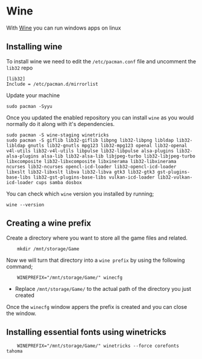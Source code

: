 # Wine
With [Wine](https://www.winehq.org/) you can run windows apps on linux

## Installing wine

To install wine we need to edit the `/etc/pacman.conf` file and uncomment the `lib32` repo

    [lib32]
    Include = /etc/pacman.d/mirrorlist

Update your machine

    sudo pacman -Syyu

Once you updated the enabled repository you can install `wine` as you would normally do it along with it's dependencies.

    sudo pacman -S wine-staging winetricks
    sudo pacman -S giflib lib32-giflib libpng lib32-libpng libldap lib32-libldap gnutls lib32-gnutls mpg123 lib32-mpg123 openal lib32-openal v4l-utils lib32-v4l-utils libpulse lib32-libpulse alsa-plugins lib32-alsa-plugins alsa-lib lib32-alsa-lib libjpeg-turbo lib32-libjpeg-turbo libxcomposite lib32-libxcomposite libxinerama lib32-libxinerama ncurses lib32-ncurses opencl-icd-loader lib32-opencl-icd-loader libxslt lib32-libxslt libva lib32-libva gtk3 lib32-gtk3 gst-plugins-base-libs lib32-gst-plugins-base-libs vulkan-icd-loader lib32-vulkan-icd-loader cups samba dosbox

You can check which `wine` version you installed by running;

    wine --version

## Creating a wine prefix
Create a directory where you want to store all the game files and related.

        mkdir /mnt/storage/Game
Now we will turn that directory into a `wine prefix` by using the following command;

        WINEPREFIX="/mnt/storage/Game/" winecfg

- Replace `/mnt/storage/Game/` to the actual path of the directory you just created

Once the `winecfg` window appers the prefix is created and you can close the window.

## Installing essential fonts using winetricks

        WINEPREFIX="/mnt/storage/Game/" winetricks --force corefonts tahoma

